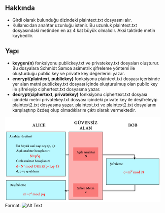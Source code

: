 ## Hakkında

* Girdi olarak bulunduğu dizindeki plaintext.txt dosyasını alır.
* Kullanıcıdan anahtar uzunluğu istenir. Bu uzunluk plaintext.txt dosyasındaki metinden en az 4 kat büyük olmalıdır. Aksi taktirde metin kaybedilir.

## Yapı

* **keygen(n)** fonksiyonu publickey.txt ve privatekey.txt dosyaları oluşturur. Bu dosyalara Schmidt Samoa asimetrik şifreleme yöntemi ile oluşturduğu public key ve private key değerlerini yazar.
* **encrypt(plaintext, publickey)** fonksiyonu plaintext.txt dosyası içerisinde yer alan metni publickey.txt dosyası içinde oluşturulmuş olan public key ile şifreleyip ciphertext.txt dosyasına yazar.
* **decrypt(ciphertext, privatekey)** fonksiyonu ciphertext.txt dosyası içindeki metni privatekey.txt dosyası içindeki private key ile deşifreleyip plaintext2.txt dosyasına yazar. plaintext.txt ve plaintext2.txt dosyalarını karşılaştırıp özdeş olup olmadıklarını çıktı olarak vermektedir.

![Schmidt-Samoa-Algoritması](Schmidt-Samoa-Algoritması.jpg)
Format: ![Alt Text](url)
